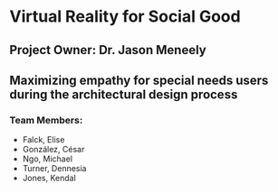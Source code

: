 

# Virtual Reality for Social Good
## Project Owner: Dr. Jason Meneely
## Maximizing empathy for special needs users during the architectural design process
### Team Members:
* Falck, Elise
* González, César
* Ngo, Michael
* Turner, Dennesia
* Jones, Kendal

